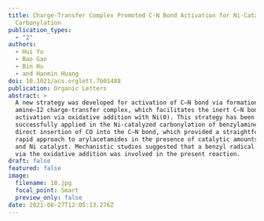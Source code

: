 ```yaml
---
title: Charge-Transfer Complex Promoted C-N Bond Activation for Ni-Catalyzed
  Carbonylation
publication_types:
  - "2"
authors:
  - Hui Yu
  - Bao Gao
  - Bin Hu
  - and Hanmin Huang
doi: 10.1021/acs.orglett.7b01488
publication: Organic Letters
abstract: >
  A new strategy was developed for activation of C–N bond via formation of an
  amine–I2 charge-transfer complex, which facilitates the inert C–N bond
  activation via oxidative addition with Ni(0). This strategy has been
  successfully applied in the Ni-catalyzed carbonylation of benzylamines via
  direct insertion of CO into the C–N bond, which provided a straightforward and
  rapid approach to arylacetamides in the presence of catalytic amounts of I2
  and Ni catalyst. Mechanistic studies suggested that a benzyl radical generated
  via the oxidative addition was involved in the present reaction.
draft: false
featured: false
image:
  filename: 18.jpg
  focal_point: Smart
  preview_only: false
date: 2021-08-27T12:05:13.276Z
---
```

